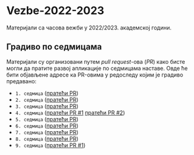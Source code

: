 # Vezbe-2022-2023
Материјали са часова вежби у 2022/2023. академској години.

## Градиво по седмицама

Материјали су организовани путем _pull request_-ова (_PR_) како бисте могли да пратите развој апликације по седмицама наставе. Овде ће бити објављене адресе ка PR-овима у редоследу којим је градиво предавано:

- `1. седмица` ([пратећи PR](https://github.com/MatfRS2/Vezbe-2022-2023/pull/1))
- `2. седмица` ([пратећи PR](https://github.com/MatfRS2/Vezbe-2022-2023/pull/2))
- `3. седмица` ([пратећи PR](https://github.com/MatfRS2/Vezbe-2022-2023/pull/3))
- `4. седмица` ([пратећи PR #1](https://github.com/MatfRS2/Vezbe-2022-2023/pull/4) [пратећи PR #2](https://github.com/MatfRS2/Vezbe-2022-2023/pull/5))
- `5. седмица` ([пратећи PR](https://github.com/MatfRS2/Vezbe-2022-2023/pull/6))
- `6. седмица` ([пратећи PR](https://github.com/MatfRS2/Vezbe-2022-2023/pull/6))
- `7. седмица` ([пратећи PR](https://github.com/MatfRS2/Vezbe-2022-2023/pull/7))
- `8. седмица` ([пратећи PR](https://github.com/MatfRS2/Vezbe-2022-2023/pull/8))
- `9. седмица` ([пратећи PR #1](https://github.com/MatfRS2/Vezbe-2022-2023/pull/9))

